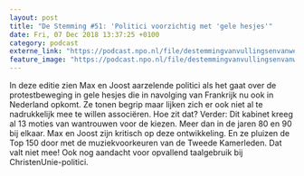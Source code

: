 ```yaml
---
layout: post
title: "De Stemming #51: 'Politici voorzichtig met 'gele hesjes'"
date: Fri, 07 Dec 2018 13:37:25 +0100
category: podcast
externe_link: "https://podcast.npo.nl/file/destemmingvanvullingsenvanweezel/3176/nporadio1_destemmingvanvullingsenvanweezel_20181207_de-stemming-51-politici-voorzichtig-met-gele-hesjes.mp3"
feature_image: "https://podcast.npo.nl/file/destemmingvanvullingsenvanweezel/3176/nporadio1_destemmingvanvullingsenvanweezel_20181207_de-stemming-51-politici-voorzichtig-met-gele-hesjes.mp3"
---
```


In deze editie zien Max en Joost aarzelende politici als het gaat over de protestbeweging in gele hesjes die in navolging van Frankrijk nu ook in Nederland opkomt. Ze tonen begrip maar lijken zich er ook niet al te nadrukkelijk mee te willen associëren. Hoe zit dat? Verder: Dit kabinet kreeg al 13 moties van wantrouwen voor de kiezen. Meer dan in de jaren 80 en 90 bij elkaar. Max en Joost zijn kritisch op deze ontwikkeling. En ze pluizen de Top 150 door met de muziekvoorkeuren van de Tweede Kamerleden. Dat valt niet mee! Ook nog aandacht voor opvallend taalgebruik bij ChristenUnie-politici.
